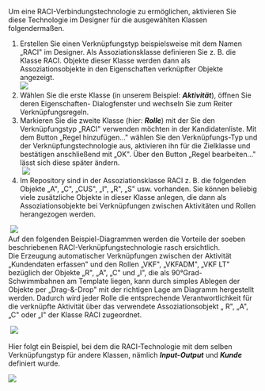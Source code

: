 
Um eine RACI-Verbindungstechnologie zu ermöglichen, aktivieren Sie
diese Technologie im Designer für die ausgewählten Klassen
folgendermaßen.

1.  Erstellen Sie einen Verknüpfungstyp beispielsweise mit dem Namen
    „RACI" im Designer. Als Assoziationsklasse definieren Sie z. B. die
    Klasse RACI. Objekte dieser Klasse werden dann als
    Assoziationsobjekte in den Eigenschaften verknüpfter Objekte
    angezeigt.   
    ![](//images.ctfassets.net/utx1h0gfm1om/6jf9xdQcTe6AGGoeIeKse6/2d25a5af030bf22cb9c9c5b73aa84d1c/1017363.png)
2.  Wählen Sie die erste Klasse (in unserem Beispiel: ***Aktivität***),
    öffnen Sie deren Eigenschaften- Dialogfenster und wechseln Sie zum
    Reiter Verknüpfungsregeln.
3.  Markieren Sie die zweite Klasse (hier: ***Rolle***) mit der Sie den
    Verknüpfungstyp „RACI" verwenden möchten in der Kandidatenliste. Mit
    dem Button „Regel hinzufügen…" wählen Sie den Verknüpfungs-Typ und
    der Verknüpfungstechnologie aus, aktivieren ihn für die Zielklasse
    und bestätigen anschließend mit „OK". Über den Button „Regel
    bearbeiten…" lässt sich diese später ändern.  
     ![](//images.ctfassets.net/utx1h0gfm1om/3xolqLwYaISkUY8CoG8sOc/3777aa3246aaded61935b2857ac029cc/1017364.png)
4.  Im Repository sind in der Assoziationsklasse RACI z. B. die
    folgenden Objekte „A", „C", „CUS", „I", „R", „S" usw. vorhanden. Sie
    können beliebig viele zusätzliche Objekte in dieser Klasse anlegen,
    die dann als Assoziationsobjekte bei Verknüpfungen zwischen
    Aktivitäten und Rollen herangezogen werden. 

 ![](//images.ctfassets.net/utx1h0gfm1om/1ppj90GJc8CoyKSSEqwYwA/feb71d000280d1283edc87b01edd4d19/1017361.png)  
Auf den folgenden Beispiel-Diagrammen werden die Vorteile der soeben
beschriebenen RACI-Verknüpfungstechnologie rasch ersichtlich.   
Die Erzeugung automatischer Verknüpfungen zwischen der Aktivität
„Kundendaten erfassen" und den Rollen „VKF", „VKFADM", „VKF LT"
bezüglich der Objekte „R", „A", „C" und „I", die als
90°Grad-Schwimmbahnen am Template liegen, kann durch simples Ablegen der
Objekte per „Drag-&-Drop" mit der richtigen Lage am Diagramm hergestellt
werden. Dadurch wird jeder Rolle die entsprechende Verantwortlichkeit
für die verknüpfte Aktivität über das verwendete Assoziationsobjekt „
R", „A", „C" oder „I" der Klasse RACI zugeordnet.   
  
 ![](//images.ctfassets.net/utx1h0gfm1om/jomSEsukdqu4YIiYyYSmy/db4ceb7778595d280539d7686505ced6/1017362.png)

Hier folgt ein Beispiel, bei dem die RACI-Technologie mit dem selben
Verknüpfungstyp für andere Klassen, nämlich ***Input-Output*** und
***Kunde*** definiert wurde. 

![](//images.ctfassets.net/utx1h0gfm1om/FOYoJXwjO8EmA6Qc0SS6M/fbcf7521e1d679b926fef55823698b06/1017366.png)

 

